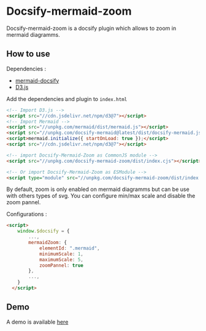 # Docsify-mermaid-zoom

Docsify-mermaid-zoom is a docsify plugin which allows to zoom in mermaid diagramms.

## How to use

Dependencies :
* [mermaid-docsify](https://github.com/Leward/mermaid-docsify/])
* [D3.js](https://d3js.org)

Add the dependencies and plugin to `index.html`

```html
<!-- Import D3.js -->
<script src="//cdn.jsdelivr.net/npm/d3@7"></script>
<!-- Import Mermaid -->
<script src="//unpkg.com/mermaid/dist/mermaid.js"></script>
<script src="//unpkg.com/docsify-mermaid@latest/dist/docsify-mermaid.js"></script>
<script>mermaid.initialize({ startOnLoad: true });</script>
<script src="//cdn.jsdelivr.net/npm/d3@7"></script>

<!-- import Docsify-Mermaid-Zoom as CommonJS module -->
<script src="//unpkg.com/docsify-mermaid-zoom/dist/index.cjs"></script>

<!-- Or import Docsify-Mermaid-Zoom as ESModule -->
<script type="module" src="//unpkg.com/docsify-mermaid-zoom/dist/index.js"></script>
```

By default, zoom is only enabled on mermaid diagramms but can be use with others types of svg. 
You can configure min/max scale and disable the zoom pannel.

Configurations : 

```html
<script>
    window.$docsify = {
        ...,
        mermaidZoom: {
            elementId: ".mermaid",
            minimumScale: 1,
            maximumScale: 5,
            zoomPannel: true
        },
        ...,
    }
  </script>
```

## Demo

A demo is available [here](https://corentinleberre.github.io/docsify-mermaid-zoom/src/#/)
